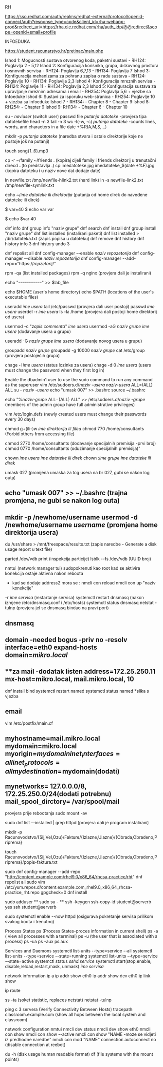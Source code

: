 RH

https://sso.redhat.com/auth/realms/redhat-external/protocol/openid-connect/auth?response_type=code&client_id=rha-webapp-prod&redirect_uri=https://rha.ole.redhat.com/rha/auth_idp/@@redirect&scope=openid+email+profile

INFOEDUKA

https://student.racunarstvo.hr/pretinac/main.php




Ishod 1: Mogucnosti sustava otvorenog koda, paketni sustavi
	- RH124: Poglavlja 2 - 5,12
Ishod 2: Konfiguracija korisnika, grupa, diskovnog prostora i osnovnih servisa
	- RH124: Poglavlja 6,7,13
	- RH134: Poglavlja 7
Ishod 3: Konfiguracija mehanizama za pohranu zapisa o radu sustava 
	- RH124: Poglavlje 10
	- RH134: Poglavlja 2,3
Ishod 4: Konfiguracija mreznih servisa
	- RH124: Poglavlje 11
	- RH134: Poglavlja 2,3
Ishod 5: Konfiguracija sustava za upravljanje mreznim adresama i email
	- RH254: Poglavlja 5,6 + vjezbe sa Infoeduke
Ishod 6: Sustavi za isporuku web-stranica
	- RH254: Poglavlje 10 + vjezba sa Infoeduke
Ishod 7 -
   RH134:
	- Chapter 8
	- Chapter 9
Ishod 8:
   RH254:
	- Chapter 9
Ishod 9:
   RH134:
	- Chapter 6
	- Chapter 10


su - *noviuser* (switch user)
passwd 
file *putanja datoteke*  -provjera tipa datotekefile 
head -n 3
tail -n 3
wc -l(-w, -c) *putanja datoteke* 	-counts lines, words, and characters in a file
date +%R(A,M,S,...)

mkdir -p *putanja datoteke* (naredba stvara i ostale direktorije koje ne postoje još na putanji)

touch song{1..6}.mp3

cp -r ~/family ~/friends . (kopiraj cijeli family i friends direktorij u trenutačni direcd ..(to predstavlja .)
cp imedatoteke.jpg imedatoteke_$(date +%F).jpg (kopira datoteku i u naziv nove dat dodaje date)


ln newfile.txt /tmp/newfile-hlink2.txt (hard link)
ln -s newfile-link2.txt /tmp/newfile-symlink.txt


echo ~/*ime datoteke ili direktorija*  (putanja od home direk do navedene datoteke ili direk)


$ var=40
$ echo var 
var

$ echo $var 
40

dnf info		dnf group info "naziv grupe"
dnf search
dnf install 		dnf group install "naziv grupe"
dnf list installed (instalirani paketi) 
	dnf list installed > /dir/datoteka.txt (zapis popisa u datoteku) 
dnf remove 
dnf history
dnf history info 3
dnf history undo 3


dnf repolist all
dnf config-manager --enable *naziv repozetorija*
dnf config-manager --disable *naziv repozetorija*
dnf config-manager --add-repo="https://*repzetorij*/"

rpm -qa (list installed packages)
rpm -q nginx (provjera dali je instalirani)

echo "------------" >> $lab_file

echo $HOME (user's home directory)
echo $PATH (locations of the user's executable files)

useradd *ime usera*
tail /etc/passwd 	(provjera dali user postoji)
passwd  *ime usera*
userdel -r *ime usera*
ls -la /home 	(provjera dali postoji home direktorij od usera)

usermod -c "*zapis commenta*" *ime usera*
usermod -aG *naziv grupe* *ime usera* (dodavanje usera u grupu)

useradd -G *naziv grupe* *ime usera* (dodavanje novog usera u grupu)

groupadd *naziv grupe*
groupadd -g 10000 *naziv grupe*
cat /etc/group (provjera postojećih grupa)

chage -l *ime usera* (status lozinke za usera)
chage -d 0 *ime usera* (users must change the password when they first log in)


Enable the dbadmin1 user to use the sudo command to run any command as the superuser
vim /etc/sudoers.d/*naziv -usera*
	*naziv-usera* ALL=(ALL) ALL
su - *naziv -usera*
echo "umask 007" >> .bashrc
source ~/.bashrc

echo "%*naziv-grupe* ALL=(ALL) ALL" >> /etc/sudoers.d/*naziv -grupe* (members of the admin group have full administrative privileges)

vim /etc/login.defs (newly created users must change their passwords every 30 days)

chmod g+(ili-)w  *ime direktorija ili filea*
chmod 770 /home/consultants  (Forbid others from accessing file)

chmod 2770 /home/consultants (dodavanje specijalnih premisija -prvi broj)
chmod 0770 /home/consultants (oduzimanje specijalnih premisija)"

chown *ime usera* *ime datoteke ili direk*
chown :*ime grupe* *ime datoteke ili direk*

umask 027 (promjena umaska za tog usera na br 027, gubi se nakon log outa)

echo "umask 007" >> ~/.bashrc (trajna promjena, ne gubi se nakon log outa)
---
mkdir -p /newhome/username
usermod -d /newhome/username *username* (promjena home direktorija usera)
---
du /usr/share > /mnt/freespace/results.txt (zapis naredbe - Generate a disk usage report u text file)

parted /dev/vdb print (inspekcija particije)
lsblk --fs /dev/vdb (UUID broj)


nmtui (network manager tui)
sudopokrenuti kao root
kad se aktivira konekcija ostaje aktivna nakon reboota
- kad se dodaje address2 mora se :
	nmcli con reload
	nmcli con up "naziv konekcije" 


 -r  *ime servisa* (restartanje servisa)
systemctl restart dnsmasq (nakon izmjene /etc/dnsmasq.conf i /etc/hosts)
systemctl status dnsmasq
netstat -tulnp (provjera jel  se dnsmasq bindao na pravi port)

dnsmasq
-----
domain -needed
bogus -priv
no -resolv
interface=eth0
expand-hosts
domain=*mikro.local*
----
**za mail -dodatak
listen address=172.25.250.11
mx-host=mikro.local, mail.mikro.local, 10
----- 

dnf install bind
systemctl restart named
systemctl status named
*slika s vjezba


email
--------
vim /etc/postfix/main.cf

myhostname=mail.mikro.local
mydomain=mikro.local
myorigin=$mydomain
inet_interfaces=all
inet_protocols=all
mydestination=________ ,$mydomain(dodati)
mynetworks= 127.0.0.0/8, 172.25.250.0/24(dodati potrebnu)
mail_spool_dirctory= /var/spool/mail
------

provjera prije rebootanja
sudo mount -av

sudo dnf list --installed | grep httpd (provjera dali je program instalirani)

mkdir -p Racunovodstvo/{Sij,Vel,Ozu}/Fakture/{Izlazne,Ulazne}/{Obrada,Obradeno,Priprema}

touch Racunovodstvo/{Sij,Vel,Ozu}/Fakture/{Izlazne,Ulazne}/{Obrada,Obradeno,Priprema}/popis-faktura.txt


sudo dnf config-manager --add-repo "http://content.example.com/rhel9.0/x86_64/rhcsa-practice/rht"
dnf repolist all
sudo vim /etc/yum.repos.d/content.example.com_rhel9.0_x86_64_rhcsa-practice_rht.repo
gpgcheck=0
dnf install 

sudo adduser **
sudo su - **
ssh -keygen
ssh-copy-id student@serverb
yes
ssh student@serverb

sudo systemctl enable --now httpd (osigurava pokretanje servisa prilikom svakog boota i trenutno)

Process States 
ps (Process States-proces information in current shell)
ps -a ( view all processes with a terminal)
ps -u (the user that is associated with a process)
ps -ua
ps -aux
ps aux

Services and Daemons
systemctl list-units --type=service --all
systemctl list-units --type=service --state=running
systemctl list-units --type=service --state=active
systemctl status *sshd.service*
systemctl start(stop,enable, disable,reload,restart,mask, unmask) *ime servisa*

network information
ip a
ip addr show eth0
ip addr show dev eth0
ip link show

ip route

ss -ta (soket statistic, replaces netstat) 
netstat -tulnp

ping c 3 servera (Verify Connectivity Between Hosts)
tracepath classroom.example.com (show all hops between the local system and classroom)

network configuration
nmtui
nmcli dev status
nmcli dev show eth0
nmcli con show
nmcli con show --active
nmcli con show "NAME -moze se vidjeti iz predhodne naredbe"
nmcli con mod "NAME" connection.autoconnect no (disable connection at reebot)

du -h (disk usage human readable format)
df (file systems with the mount points)


